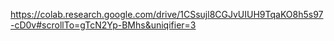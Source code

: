 https://colab.research.google.com/drive/1CSsujl8CGJvUIUH9TqaKO8h5s97-cD0v#scrollTo=gTcN2Yp-BMhs&uniqifier=3
